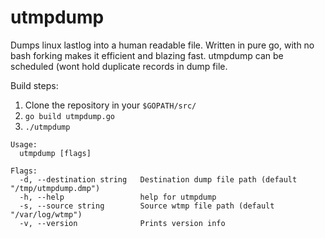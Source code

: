 # utmpdump
Dumps linux lastlog into a human readable file. 
Written in pure go, with no bash forking makes it efficient and blazing fast.
utmpdump can be scheduled (wont hold duplicate records in dump file.

Build steps:

1. Clone the repository in your `$GOPATH/src/`
2. `go build utmpdump.go`
3. `./utmpdump`


```
Usage:
  utmpdump [flags]

Flags:
  -d, --destination string   Destination dump file path (default "/tmp/utmpdump.dmp")
  -h, --help                 help for utmpdump
  -s, --source string        Source wtmp file path (default "/var/log/wtmp")
  -v, --version              Prints version info
```
